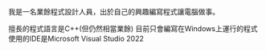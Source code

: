 我是一名業餘程式設計人員，出於自己的興趣編寫程式讓電腦做事。

擅長的程式語言是C++(但仍然相當業餘)
目前只會編寫在Windows上運行的程式
使用的IDE是Microsoft Visual Studio 2022
